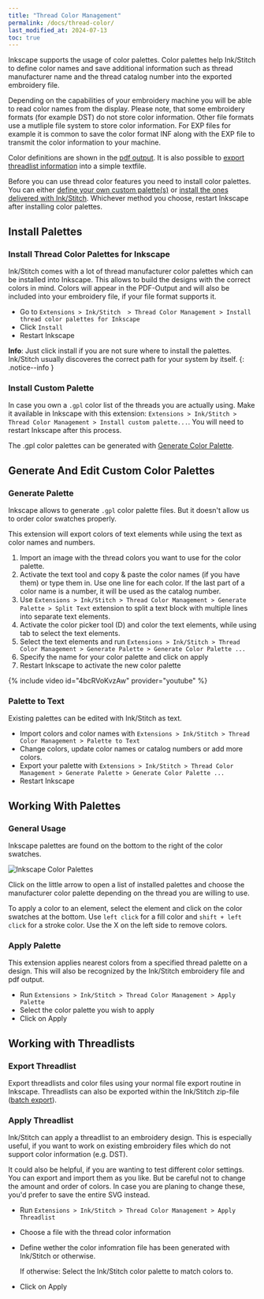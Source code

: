 ```yaml
---
title: "Thread Color Management"
permalink: /docs/thread-color/
last_modified_at: 2024-07-13
toc: true
---
```

Inkscape supports the usage of color palettes. Color palettes help Ink/Stitch to define color names and save additional information such as thread manufacturer name and the thread catalog number into the exported embroidery file.

Depending on the capabilities of your embroidery machine you will be able to read color names from the display. Please note, that some embroidery formats (for example DST) do not store color information. Other file formats use a mutliple file system to store color information. For EXP files for example it is common to save the color format INF along with the EXP file to transmit the color information to your machine.

Color definitions are shown in the [pdf output](/docs/print-pdf/). It is also possible to [export threadlist information](/docs/threadlist/) into a simple textfile.

Before you can use thread color features you need to install color palettes. You can either [define your own custom palette(s)](/docs/thread-color/#install-custom-palette) or [install the ones delivered with Ink/Stitch](/docs/thread-color/#install-thread-color-palettes-for-inkscape). Whichever method you choose, restart Inkscape after installing color palettes.

## Install Palettes

### Install Thread Color Palettes for Inkscape

Ink/Stitch comes with a lot of thread manufacturer color palettes which can be installed into Inkscape. This allows to build the designs with the correct colors in mind.
Colors will appear in the PDF-Output and will also be included into your embroidery file, if your file format supports it. 

* Go to `Extensions > Ink/Stitch  > Thread Color Management > Install thread color palettes for Inkscape`
* Click `Install`
* Restart Inkscape

**Info**: Just click install if you are not sure where to install the palettes. Ink/Stitch usually discoveres the correct path for your system by itself.
{: .notice--info }

### Install Custom Palette

In case you own a `.gpl` color list of the threads you are actually using. Make it available in Inkscape with this extension: `Extensions > Ink/Stitch > Thread Color Management > Install custom palette...`. You will need to restart Inkscape after this process.

The .gpl color palettes can be generated with [Generate Color Palette](#generate-color-palette). 

## Generate And Edit Custom Color Palettes

### Generate Palette

Inkscape allows to generate `.gpl` color palette files. But it doesn't allow us to order color swatches properly.

This extension will export colors of text elements while using the text as color names and numbers.

1. Import an image with the thread colors you want to use for the color palette.
2. Activate the text tool and copy & paste the color names (if you have them) or type them in.
   Use one line for each color.
   If the last part of a color name is a number, it will be used as the catalog number.
3. Use `Extensions > Ink/Stitch > Thread Color Management > Generate Palette > Split Text` extension to split a text block with multiple lines into separate text elements.
4. Activate the color picker tool (D) and color the text elements, while using tab to select the text elements.
5. Select the text elements and run `Extensions > Ink/Stitch > Thread Color Management > Generate Palette > Generate Color Palette ...`
6. Specify the name for your color palette and click on apply
7. Restart Inkscape to activate the new color palette

{% include video id="4bcRVoKvzAw" provider="youtube" %}

### Palette to Text

Existing palettes can be edited with Ink/Stitch as text.

* Import colors and color names with `Extensions > Ink/Stitch > Thread Color Management > Palette to Text`
* Change colors, update color names or catalog numbers or add more colors.
* Export your palette with `Extensions > Ink/Stitch > Thread Color Management > Generate Palette > Generate Color Palette ...`
* Restart Inkscape

## Working With Palettes

### General Usage

Inkscape palettes are found on the bottom to the right of the color swatches.

![Inkscape Color Palettes](/assets/images/docs/palettes-location.png)

Click on the little arrow to open a list of installed palettes and choose the manufacturer color palette depending on the thread you are willing to use.

To apply a color to an element, select the element and click on the color swatches at the bottom. Use `left click` for a fill color and `shift + left click` for a stroke color. Use the X on the left side to remove colors.

### Apply Palette

This extension applies nearest colors from a specified thread palette on a design. This will also be recognized by the Ink/Stitch embroidery file and pdf output.

* Run `Extensions > Ink/Stitch > Thread Color Management > Apply Palette`
* Select the color palette you wish to apply
* Click on Apply

## Working with Threadlists

### Export Threadlist

Export threadlists and color files using your normal file export routine in Inkscape.
Threadlists can also be exported within the Ink/Stitch zip-file ([batch export](/docs/import-export/#batch-export)).

### Apply Threadlist

Ink/Stitch can apply a threadlist to an embroidery design. This is especially useful, if you want to work on existing embroidery files which do not support color information (e.g. DST).

It could also be helpful, if you are wanting to test different color settings. You can export and import them as you like. But be careful not to change the amount and order of colors. In case you are planing to change these, you'd prefer to save the entire SVG instead.

* Run `Extensions > Ink/Stitch > Thread Color Management > Apply Threadlist`
* Choose a file with the thread color information
* Define wether the color infomration file has been generated with Ink/Stitch or otherwise.

  If otherwise: Select the Ink/Stitch color palette to match colors to.
* Click on Apply
